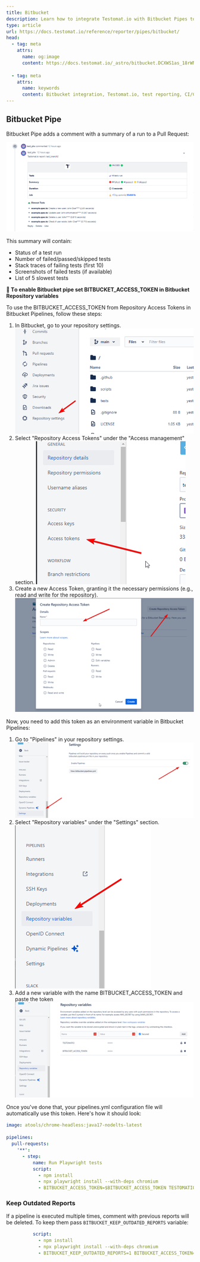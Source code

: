 ```yaml
---
title: Bitbucket
description: Learn how to integrate Testomat.io with Bitbucket Pipes to streamline test reporting in pull requests. Automatically add test run summaries, including status, failed/passed/skipped test counts, stack traces, and screenshots. Configure Bitbucket with access tokens for seamless integration into your CI/CD pipeline using Playwright.
type: article
url: https://docs.testomat.io/reference/reporter/pipes/bitbucket/
head:
  - tag: meta
    attrs:
      name: og:image
      content: https://docs.testomat.io/_astro/bitbucket.DCXWS1as_18rWNn.webp
      
  - tag: meta
    attrs:
      name: keywords
      content: Bitbucket integration, Testomat.io, test reporting, CI/CD, automated testing, Playwright, pull request, test summary, failed tests, access tokens
---
```

## Bitbucket Pipe

Bitbucket Pipe adds a comment with a summary of a run to a Pull Request:

![](./images/bitbucket.png)

This summary will contain:

- Status of a test run
- Number of failed/passed/skipped tests
- Stack traces of failing tests (first 10)
- Screenshots of failed tests (if available)
- List of 5 slowest tests

**🔌  Тo enable Bitbucket pipe set BITBUCKET_ACCESS_TOKEN in Bitbucket Repository variables**

To use the BITBUCKET_ACCESS_TOKEN from Repository Access Tokens in Bitbucket Pipelines, follow these steps:

1. In Bitbucket, go to your repository settings.
![Step 1](./images/bbk-1.png)
2. Select "Repository Access Tokens" under the "Access management" section.
![Step 2](./images/bbk-2.png)
3. Create a new Access Token, granting it the necessary permissions (e.g., read and write for the repository).
![Step 3](./images/bbk-3.png)

Now, you need to add this token as an environment variable in Bitbucket Pipelines:

1. Go to "Pipelines" in your repository settings.
![Step 4](./images/bbk-4.png)
2. Select "Repository variables" under the "Settings" section.
![Step 5](./images/bbk-5.png)
3. Add a new variable with the name BITBUCKET_ACCESS_TOKEN and paste the token
![Step 6](./images/bbk-6.png)

Once you've done that, your pipelines.yml configuration file will automatically use this token. Here's how it should look:
```yaml
image: atools/chrome-headless:java17-nodelts-latest

pipelines:
  pull-requests:
    '**':
      - step:
          name: Run Playwright tests
          script:
            - npm install
            - npx playwright install --with-deps chromium
            - BITBUCKET_ACCESS_TOKEN=$BITBUCKET_ACCESS_TOKEN TESTOMATIO=$TESTOMATIO npx playwright test
```

### Keep Outdated Reports

If a pipeline is executed multiple times, comment with previous reports will be deleted. To keep them pass `BITBUCKET_KEEP_OUTDATED_REPORTS` variable:

```yaml
          script:
            - npm install
            - npx playwright install --with-deps chromium
            - BITBUCKET_KEEP_OUTDATED_REPORTS=1 BITBUCKET_ACCESS_TOKEN=$BITBUCKET_ACCESS_TOKEN TESTOMATIO=$TESTOMATIO npx playwright test
```


